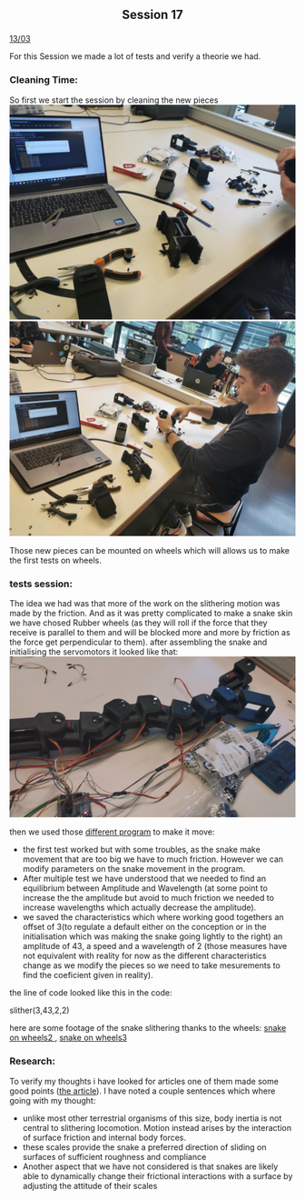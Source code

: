 ## <p align=center> Session 17
<ins>13/03</ins>

For this Session we made a lot of tests and verify a theorie we had.

### Cleaning Time:
So first we start the session by cleaning the new pieces ![cleaning session2.1](https://github.com/YOUSSNDR/PolySnake/blob/49695f91e38541509f2f2f32165994b588bfb37e/Rapports/Soufiani%20Younousse/images%20younousse/cleaning%20session2.jpg) ![cleaning session2.2](https://github.com/YOUSSNDR/PolySnake/blob/a40525dafb939e6da7e1822bee788daa5faeb47e/Rapports/Soufiani%20Younousse/images%20younousse/cleaning%20session2.2.jpg) 

Those new pieces can be mounted on wheels which will allows us to make the first tests on wheels.

### tests session:
The idea we had was that more of the work on the slithering motion was made by the friction.
And as it was pretty complicated to make a snake skin we have chosed Rubber wheels (as they will roll if the force that they receive is parallel to them and will be blocked more and more by friction as the force get perpendicular to them).
after assembling the snake and initialising the servomotors it looked like that: ![snake on wheels](https://github.com/YOUSSNDR/PolySnake/blob/a40525dafb939e6da7e1822bee788daa5faeb47e/Rapports/Soufiani%20Younousse/images%20younousse/snake%20on%20wheels.jpg)

then we used those [different program](https://github.com/YOUSSNDR/PolySnake/tree/main/programmes/Classes/mouvement) to make it move:

- the first test worked but with some troubles, as the snake make movement that are too big we have to much friction.
However we can modify parameters on the snake movement in the program. 
- After multiple test we have understood that we needed to find an equilibrium between Amplitude and Wavelength (at some point to increase the the amplitude but avoid to much friction we needed to increase wavelengths which actually decrease the amplitude).
- we saved the characteristics which where working good togethers an offset of 3(to regulate a default either on the conception or in the initialisation which was making the snake going lightly to the right) an amplitude of 43, a speed and a wavelength of 2 (those measures have not equivalent with reality for now as the different characteristics change as we modify the pieces so we need to take mesurements to find the coeficient given in reality). 

the line of code looked like this in the code: 

slither(3,43,2,2)

here are some footage of the snake slithering thanks to the wheels:
[snake on wheels2 ](https://drive.google.com/file/d/16HxC7rm6nMEpBZPa2jUxAVyJ_MZUEDOj/view?usp=share_link), [snake on wheels3](https://drive.google.com/file/d/110NtvDqg1qCNGc-kb5Mu2t1d70bv_1B8/view?usp=share_link)

### Research:
To verify my thoughts i have looked for articles one of them made some good points ([the article](https://www.pnas.org/doi/10.1073/pnas.0812533106)).
I have noted a couple sentences which where going with my thought:
- unlike most other terrestrial organisms of this size, body inertia is not central to slithering locomotion. Motion instead arises by the interaction of surface friction and internal body forces.
- these scales provide the snake a preferred direction of sliding on surfaces of sufficient roughness and compliance
- Another aspect that we have not considered is that snakes are likely able to dynamically change their frictional interactions with a surface by adjusting the attitude of their scales